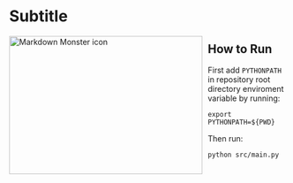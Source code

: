 # Subtitle
<img src="https://cdn.pixabay.com/photo/2017/08/11/00/52/m-ms-2629323_960_720.png"
     alt="Markdown Monster icon"
     style="float: left; margin-right: 10px;" height=250 width=350 />

## How to Run

First add `PYTHONPATH` in repository root directory enviroment variable by running:
```
export PYTHONPATH=${PWD}
```
Then run:

```
python src/main.py
```

